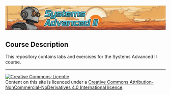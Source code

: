 <!-- <div style="text-align: right">
  <img src="./assets/img/1314_logo_pxl_bol_witrand.png" alt="PXL logo" title="PXL logo" width="100" height="100"/>
</div> -->

![logo](image.png)

## Course Description <!-- {docsify-ignore} -->
This repository contains labs and exercises for the Systems Advanced II course.

---

<a rel="license" href="http://creativecommons.org/licenses/by-nc-nd/4.0/"><img alt="Creative Commons-Licentie" style="border-width:0" src="https://i.creativecommons.org/l/by-nc-nd/4.0/88x31.png" /></a><br /> Content on this site is licenced under a <a rel="license" href="http://creativecommons.org/licenses/by-nc-nd/4.0/">Creative Commons Attribution-NonCommercial-NoDerivatives 4.0 International licence</a>.
